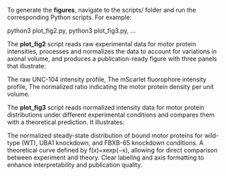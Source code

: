 To generate the **figures**, navigate to the scripts/ folder and run the corresponding Python scripts. For example:

python3 plot_fig2.py,
python3 plot_fig3.py, ...


The **plot_fig2** script reads raw experimental data for motor protein intensities, processes and normalizes the data to account for variations in axonal volume, and produces a publication-ready figure with three panels that illustrate:

The raw UNC-104 intensity profile,
The mScarlet fluorophore intensity profile,
The normalized ratio indicating the motor protein density per unit volume.

The **plot_fig3** script reads normalized intensity data for motor protein distributions under different experimental conditions and compares them with a theoretical prediction. It illustrates:

The normalized steady-state distribution of bound motor proteins for wild-type (WT), UBA1 knockdown, and FBXB-65 knockdown conditions.
A theoretical curve defined by f(x)=xexp(−x), allowing for direct comparison between experiment and theory.
Clear labeling and axis formatting to enhance interpretability and publication quality.
